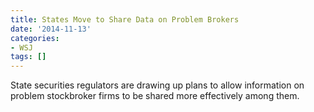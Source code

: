 ```yaml
---
title: States Move to Share Data on Problem Brokers
date: '2014-11-13'
categories:
- WSJ
tags: []
---
```

State securities regulators are drawing up plans to allow information on problem stockbroker firms to be shared more effectively among them.